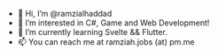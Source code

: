 - 👋 Hi, I’m @ramzialhaddad
- 👀 I’m interested in C#, Game and Web Development!
- 🌱 I’m currently learning Svelte && Flutter.
- 📫 You can reach me at ramziah.jobs (at) pm.me

<!---
ramzialhaddad/ramzialhaddad is a ✨ special ✨ repository because its `README.md` (this file) appears on your GitHub profile.
You can click the Preview link to take a look at your changes.
--->
